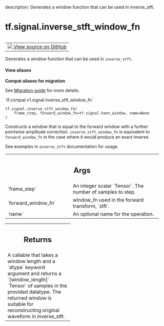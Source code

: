 description: Generates a window function that can be used in inverse_stft.

<div itemscope itemtype="http://developers.google.com/ReferenceObject">
<meta itemprop="name" content="tf.signal.inverse_stft_window_fn" />
<meta itemprop="path" content="Stable" />
</div>

# tf.signal.inverse_stft_window_fn

<!-- Insert buttons and diff -->

<table class="tfo-notebook-buttons tfo-api nocontent" align="left">
<td>
  <a target="_blank" href="https://github.com/tensorflow/tensorflow/blob/r2.4/tensorflow/python/ops/signal/spectral_ops.py#L99-L158">
    <img src="https://www.tensorflow.org/images/GitHub-Mark-32px.png" />
    View source on GitHub
  </a>
</td>
</table>



Generates a window function that can be used in `inverse_stft`.

<section class="expandable">
  <h4 class="showalways">View aliases</h4>
  <p>
<b>Compat aliases for migration</b>
<p>See
<a href="https://www.tensorflow.org/guide/migrate">Migration guide</a> for
more details.</p>
<p>`tf.compat.v1.signal.inverse_stft_window_fn`</p>
</p>
</section>

<pre class="devsite-click-to-copy prettyprint lang-py tfo-signature-link">
<code>tf.signal.inverse_stft_window_fn(
    frame_step, forward_window_fn=tf.signal.hann_window, name=None
)
</code></pre>



<!-- Placeholder for "Used in" -->

Constructs a window that is equal to the forward window with a further
pointwise amplitude correction.  `inverse_stft_window_fn` is equivalent to
`forward_window_fn` in the case where it would produce an exact inverse.

See examples in `inverse_stft` documentation for usage.

<!-- Tabular view -->
 <table class="responsive fixed orange">
<colgroup><col width="214px"><col></colgroup>
<tr><th colspan="2"><h2 class="add-link">Args</h2></th></tr>

<tr>
<td>
`frame_step`
</td>
<td>
An integer scalar `Tensor`. The number of samples to step.
</td>
</tr><tr>
<td>
`forward_window_fn`
</td>
<td>
window_fn used in the forward transform, `stft`.
</td>
</tr><tr>
<td>
`name`
</td>
<td>
An optional name for the operation.
</td>
</tr>
</table>



<!-- Tabular view -->
 <table class="responsive fixed orange">
<colgroup><col width="214px"><col></colgroup>
<tr><th colspan="2"><h2 class="add-link">Returns</h2></th></tr>
<tr class="alt">
<td colspan="2">
A callable that takes a window length and a `dtype` keyword argument and
returns a `[window_length]` `Tensor` of samples in the provided datatype.
The returned window is suitable for reconstructing original waveform in
inverse_stft.
</td>
</tr>

</table>

